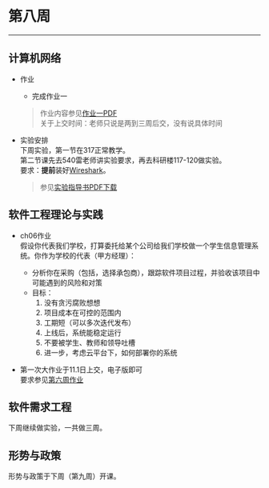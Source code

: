 # 第八周  
---  
## 计算机网络  
- 作业  
  - 完成作业一  
  > 作业内容参见[作业一PDF](../Attachment/计网作业1.pdf)  
  > 关于上交时间：老师只说是两到三周后交，没有说具体时间  

- 实验安排  
  下周实验，第一节在317正常教学。  
  第二节课先去540雷老师讲实验要求，再去科研楼117-120做实验。  
  要求：**提前**装好[Wireshark](https://www.wireshark.org)。  
  > 参见[实验指导书PDF下载](../Attachment/计网实验指导书.pdf)  

## 软件工程理论与实践  
- ch06作业  
  假设你代表我们学校，打算委托给某个公司给我们学校做一个学生信息管理系统。你作为学校的代表（甲方经理）：  
  - 分析你在采购（包括，选择承包商），跟踪软件项目过程，并验收该项目中可能遇到的风险和对策  
  - 目标：  
    1. 没有贪污腐败想想  
    2. 项目成本在可控的范围内  
    3. 工期短（可以多次迭代发布）  
    4. 上线后，系统能稳定运行  
    5. 不要被学生、教师和领导吐槽  
    6. 进一步，考虑云平台下，如何部署你的系统  

- 第一次大作业于11.1日上交，电子版即可  
  要求参见[第六周作业](./第六周.md)  


## 软件需求工程  
下周继续做实验，一共做三周。  

## 形势与政策  
形势与政策于下周（第九周）开课。  